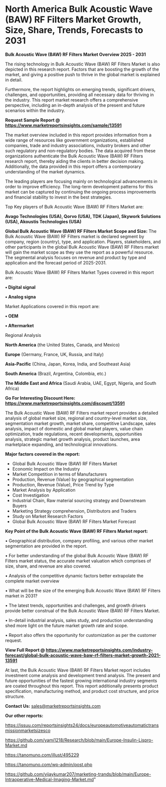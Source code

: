 # North America Bulk Acoustic Wave (BAW) RF Filters Market Growth, Size, Share, Trends, Forecasts to 2031

<Strong> Bulk Acoustic Wave (BAW) RF Filters Market Overview 2025 - 2031</strong>

The rising technology in Bulk Acoustic Wave (BAW) RF Filters Market is also depicted in this research report. Factors that are boosting the growth of the market, and giving a positive push to thrive in the global market is explained in detail.

Furthermore, the report highlights on emerging trends, significant drivers, challenges, and opportunities, providing all necessary data for thriving in the industry. This report market research offers a comprehensive perspective, including an in-depth analysis of the present and future scenarios within the industry.

<strong>Request Sample Report @ <a href=https://www.marketreportsinsights.com/sample/13591>https://www.marketreportsinsights.com/sample/13591</a></strong>

The market overview included in this report provides information from a wide range of resources like government organizations, established companies, trade and industry associations, industry brokers and other such regulatory and non-regulatory bodies. The data acquired from these organizations authenticate the Bulk Acoustic Wave (BAW) RF Filters research report, thereby aiding the clients in better decision making. Additionally, the data provided in this report offers a contemporary understanding of the market dynamics.

The leading players are focusing mainly on technological advancements in order to improve efficiency. The long-term development patterns for this market can be captured by continuing the ongoing process improvements and financial stability to invest in the best strategies.

Top Key players of Bulk Acoustic Wave (BAW) RF Filters Market are:

<strong>Avago Technologies (USA), Qorvo (USA), TDK (Japan), Skywork Solutions (USA), Akoustis Technologies (USA)</strong>

<strong><b>Global Bulk Acoustic Wave (BAW) RF Filters Market Scope and Size:</b></strong>
The Bulk Acoustic Wave (BAW) RF Filters market is declared segment by company, region (country), type, and application. Players, stakeholders, and other participants in the global Bulk Acoustic Wave (BAW) RF Filters market will gain the market scope as they use the report as a powerful resource. The segmental analysis focuses on revenue and product by type and application and the forecast period of 2025-2031.

Bulk Acoustic Wave (BAW) RF Filters Market Types covered in this report are:

<strong>• Digital signal

• Analog signa</strong>

Market Applications covered in this report are:

<strong>• OEM

• Aftermarket</strong> 

Regional Analysis

<strong>North America</strong> (the United States, Canada, and Mexico)

<strong>Europe</strong> (Germany, France, UK, Russia, and Italy)

<strong>Asia-Pacific</strong> (China, Japan, Korea, India, and Southeast Asia)

<strong>South America</strong> (Brazil, Argentina, Colombia, etc.)

<strong>The Middle East and Africa</strong> (Saudi Arabia, UAE, Egypt, Nigeria, and South Africa)

<strong>Go For Interesting Discount Here: <a href=https://www.marketreportsinsights.com/discount/13591>https://www.marketreportsinsights.com/discount/13591</a></strong>

The Bulk Acoustic Wave (BAW) RF Filters market report provides a detailed analysis of global market size, regional and country-level market size, segmentation market growth, market share, competitive Landscape, sales analysis, impact of domestic and global market players, value chain optimization, trade regulations, recent developments, opportunities analysis, strategic market growth analysis, product launches, area marketplace expanding, and technological innovations.

<strong><b>Major factors covered in the report:</b></strong>
<ul>
  <li>Global Bulk Acoustic Wave (BAW) RF Filters Market </li>
  <li>Economic Impact on the Industry</li>
  <li>Market Competition in terms of Manufacturers</li>
  <li>Production, Revenue (Value) by geographical segmentation</li>
  <li>Production, Revenue (Value), Price Trend by Type</li>
  <li>Market Analysis by Application</li>
  <li>Cost Investigation</li>
  <li>Industrial Chain, Raw material sourcing strategy and Downstream Buyers</li>
  <li>Marketing Strategy comprehension, Distributors and Traders</li>
  <li>Study on Market Research Factors</li>
  <li>Global Bulk Acoustic Wave (BAW) RF Filters Market Forecast</li>
</ul>

<strong><b>Key Point of the Bulk Acoustic Wave (BAW) RF Filters Market report:</b></strong>

• Geographical distribution, company profiling, and various other market segmentation are provided in the report.

• For better understanding of the global Bulk Acoustic Wave (BAW) RF Filters market status, the accurate market valuation which comprises of size, share, and revenue are also covered.

• Analysis of the competitive dynamic factors better extrapolate the complete market overview

• What will be the size of the emerging Bulk Acoustic Wave (BAW) RF Filters market in 2031?

• The latest trends, opportunities and challenges, and growth drivers provide better construal of the Bulk Acoustic Wave (BAW) RF Filters Market.

• In-detail industrial analysis, sales study, and production understanding shed more light on the future market growth rate and scope.

• Report also offers the opportunity for customization as per the customer request.

<strong><b>View Full Report @ <a href=https://www.marketreportsinsights.com/industry-forecast/global-bulk-acoustic-wave-baw-rf-filters-market-growth-2021-13591>https://www.marketreportsinsights.com/industry-forecast/global-bulk-acoustic-wave-baw-rf-filters-market-growth-2021-13591</a></b></strong>


At last, the Bulk Acoustic Wave (BAW) RF Filters Market report includes investment come analysis and development trend analysis. The present and future opportunities of the fastest growing international industry segments are coated throughout this report. This report additionally presents product specification, manufacturing method, and product cost structure, and price structure.

<strong>Contact Us:</strong>
sales@marketreportsinsights.com

<strong>Our other reports:</strong>

<a href=https://issuu.com/reportsinsights24/docs/europeautomotiveautomatictransmissionmarketsizesco>https://issuu.com/reportsinsights24/docs/europeautomotiveautomatictransmissionmarketsizesco</a>

<a href=https://github.com/yami1218/Research/blob/main/Europe-Insulin-Lispro-Market.md>https://github.com/yami1218/Research/blob/main/Europe-Insulin-Lispro-Market.md</a>

<a href=https://tanomuno.com/illust/495229>https://tanomuno.com/illust/495229</a>

<a href=https://tanomuno.com/wp-admin/post.php>https://tanomuno.com/wp-admin/post.php</a>

<a href=https://github.com/vijaykumar207/marketing-trands/blob/main/Europe-Intraoperative-Medical-Imaging-Market.md>https://github.com/vijaykumar207/marketing-trands/blob/main/Europe-Intraoperative-Medical-Imaging-Market.md</a>"
